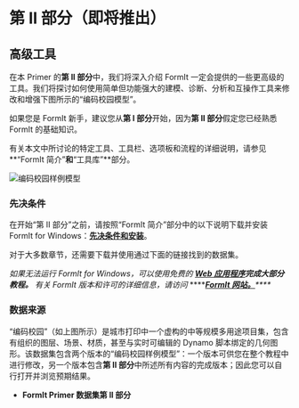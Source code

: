 # 第 II 部分（即将推出）

## 高级工具

在本 Primer 的**第 II 部分**中，我们将深入介绍 FormIt 一定会提供的一些更高级的工具。我们将探讨如何使用简单但功能强大的建模、诊断、分析和互操作工具来修改和增强下图所示的“编码校园模型”。

如果您是 FormIt 新手，建议您从**第 I 部分**开始，因为**第 II 部分**假定您已经熟悉 FormIt 的基础知识。

有关本文中所讨论的特定工具、工具栏、选项板和流程的详细说明，请参见**“FormIt 简介”**和**“工具库”**部分。

![编码校园样例模型](../.gitbook/assets/encode-campus-sample-model-intro-image.png)

### 先决条件

在开始“第 II 部分”之前，请按照“FormIt 简介”部分中的以下说明下载并安装 FormIt for Windows：[**先决条件和安装**](../formit-introduction/prerequisites-and-installation.md)。

对于大多数章节，还需要下载并使用通过下面的链接找到的数据集。

_如果无法运行 FormIt for Windows，可以使用免费的_ [_**Web 应用程序**_](https://formit.autodesk.com/app)_**完成大部分教程。** 有关 FormIt 版本和许可的详细信息，请访问_ ****[_**FormIt 网站。**_](https://formit.autodesk.com)_\*\*\*\*_

### 数据来源

“编码校园”（如上图所示）是城市打印中一个虚构的中等规模多用途项目集，包含有组织的图层、场景、材质，甚至与实时可编辑的 Dynamo 脚本绑定的几何图形。该数据集包含两个版本的“编码校园样例模型”：一个版本可供您在整个教程中进行修改，另一个版本包含**第 II 部分**中所述所有内容的完成版本；因此您可以自行打开并浏览预期结果。

* **FormIt Primer 数据集第 II 部分**

